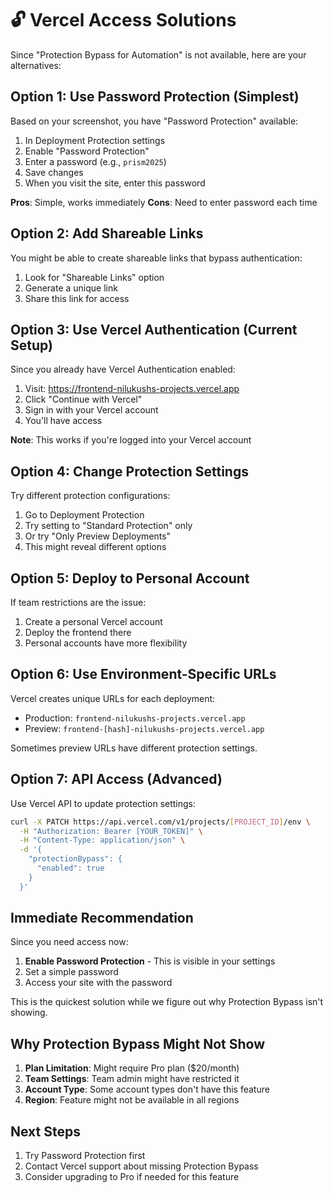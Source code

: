 # 🔓 Vercel Access Solutions

Since "Protection Bypass for Automation" is not available, here are your alternatives:

## Option 1: Use Password Protection (Simplest)
Based on your screenshot, you have "Password Protection" available:

1. In Deployment Protection settings
2. Enable "Password Protection"
3. Enter a password (e.g., `prism2025`)
4. Save changes
5. When you visit the site, enter this password

**Pros**: Simple, works immediately
**Cons**: Need to enter password each time

## Option 2: Add Shareable Links
You might be able to create shareable links that bypass authentication:

1. Look for "Shareable Links" option
2. Generate a unique link
3. Share this link for access

## Option 3: Use Vercel Authentication (Current Setup)
Since you already have Vercel Authentication enabled:

1. Visit: https://frontend-nilukushs-projects.vercel.app
2. Click "Continue with Vercel"
3. Sign in with your Vercel account
4. You'll have access

**Note**: This works if you're logged into your Vercel account

## Option 4: Change Protection Settings
Try different protection configurations:

1. Go to Deployment Protection
2. Try setting to "Standard Protection" only
3. Or try "Only Preview Deployments"
4. This might reveal different options

## Option 5: Deploy to Personal Account
If team restrictions are the issue:

1. Create a personal Vercel account
2. Deploy the frontend there
3. Personal accounts have more flexibility

## Option 6: Use Environment-Specific URLs
Vercel creates unique URLs for each deployment:
- Production: `frontend-nilukushs-projects.vercel.app`
- Preview: `frontend-[hash]-nilukushs-projects.vercel.app`

Sometimes preview URLs have different protection settings.

## Option 7: API Access (Advanced)
Use Vercel API to update protection settings:

```bash
curl -X PATCH https://api.vercel.com/v1/projects/[PROJECT_ID]/env \
  -H "Authorization: Bearer [YOUR_TOKEN]" \
  -H "Content-Type: application/json" \
  -d '{
    "protectionBypass": {
      "enabled": true
    }
  }'
```

## Immediate Recommendation

Since you need access now:
1. **Enable Password Protection** - This is visible in your settings
2. Set a simple password
3. Access your site with the password

This is the quickest solution while we figure out why Protection Bypass isn't showing.

## Why Protection Bypass Might Not Show

1. **Plan Limitation**: Might require Pro plan ($20/month)
2. **Team Settings**: Team admin might have restricted it
3. **Account Type**: Some account types don't have this feature
4. **Region**: Feature might not be available in all regions

## Next Steps

1. Try Password Protection first
2. Contact Vercel support about missing Protection Bypass
3. Consider upgrading to Pro if needed for this feature